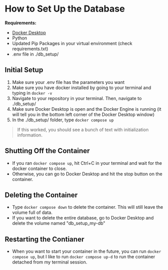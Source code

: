 # How to Set Up the Database

**Requirements:**
- [Docker Desktop](https://www.docker.com/products/docker-desktop/)
- Python
- Updated Pip Packages in your virtual environment (check requirements.txt)
- .env file in ./db_setup/

## Initial Setup
1) Make sure your .env file has the parameters you want
2) Make sure you have docker installed by going to your terminal and typing in ```docker -v```
3) Navigate to your repository in your terminal. Then, navigate to ./db_setup/
4) Make sure Docker Desktop is open and the Docker Engine is running (it will tell you in the bottom left corner of the Docker Desktop window)
5) In the ./db_setup/ folder, type ```docker compose up```

> If this worked, you should see a bunch of text with initialization information.

## Shutting Off the Container
- If you ran ```docker compose up```, hit Ctrl+C in your terminal and wait for the docker container to close.
- Otherwise, you can go to Docker Desktop and hit the stop button on the container.
## Deleting the Container
- Type ```docker compose down``` to delete the container. This will still leave the volume full of data. 
- If you want to delete the entire database, go to Docker Desktop and delete the volume named "db_setup_my-db"

## Restarting the Contianer
- When you want to start your container in the future, you can run ```docker compose up```, but I like to run
```docker compose up-d``` to run the container detached from my terminal session.